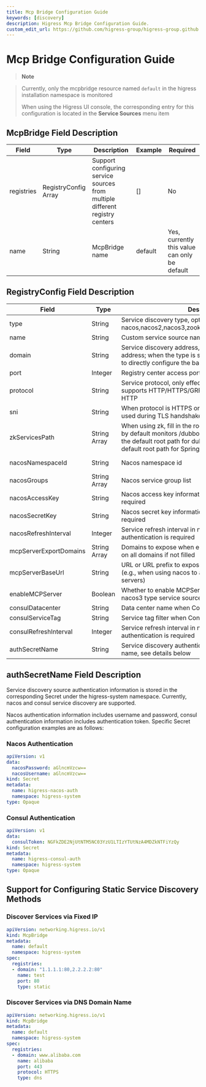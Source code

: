 ```yaml
---
title: Mcp Bridge Configuration Guide
keywords: [discovery]
description: Higress Mcp Bridge Configuration Guide.
custom_edit_url: https://github.com/higress-group/higress-group.github.io/blob/main/src/content/docs/latest/en/user/mcp-bridge.md
---
```


# Mcp Bridge Configuration Guide

> **Note**

> Currently, only the mcpbridge resource named `default` in the higress installation namespace is monitored
>
> When using the Higress UI console, the corresponding entry for this configuration is located in the **Service Sources** menu item


## McpBridge Field Description
| Field      | Type | Description                | Example   | Required              |
|------------| --- |----------------------------|-----------|----------------------|
| registries | RegistryConfig Array | Support configuring service sources from multiple different registry centers | []        | No                   |
| name       | String | McpBridge name             | default   | Yes, currently this value can only be default |

## RegistryConfig Field Description
| Field                 | Type | Description                                           | Example Value                           | Required |
|-----------------------| --- |-------------------------------------------------------|----------------------------------------| --- |
| type                  | String | Service discovery type, options: nacos,nacos2,nacos3,zookeeper,consul,eureka,static,dns | nacos2                               | Yes |
| name                  | String | Custom service source name                           | my-nacos                             | Yes |
| domain                | String | Service discovery address, generally the registry center address; when the type is static or dns, this field is used to directly configure the backend address | 192.168.1.2                          | Yes |
| port                  | Integer | Registry center access port                          | 8848                                 | Yes |
| protocol              | String | Service protocol, only effective for static/dns types, supports HTTP/HTTPS/GRPC/GRPCS, default value is HTTP | HTTPS                                | No |
| sni                   | String | When protocol is HTTPS or GRPCS, used to set the SNI used during TLS handshake | www.example.com                      | No |
| zkServicesPath        | String Array | When using zk, fill in the root path of service registration, by default monitors /dubbo and /services, the former is the default root path for dubbo services, the latter is the default root path for SpringCloud services | ["/service-provider"]                | No |
| nacosNamespaceId      | String | Nacos namespace id                                   | d8ac64f3-xxxx-xxxx-xxxx-47a814ecf358 | No |
| nacosGroups           | String Array | Nacos service group list                            | ["DEFAULT_GROUP"]                    | No |
| nacosAccessKey        | String | Nacos access key information when authentication is required | xxxx                                 | No |
| nacosSecretKey        | String | Nacos secret key information when authentication is required | xxxx | No |
| nacosRefreshInterval  | Integer | Service refresh interval in nanoseconds when Nacos authentication is required | 30000000000 (30 seconds)              | No |
| mcpServerExportDomains| String Array | Domains to expose when enabling mcp server, exposes on all domains if not filled | ["example.com","a.test.com"]         | No |
| mcpServerBaseUrl      | String | URL or URL prefix to expose when enabling mcp server (e.g., when using nacos to aggregate multiple mcp servers) | /mcp-server                         | No |
| enableMCPServer       | Boolean | Whether to enable MCPServer (currently only supports nacos3 type service sources) | true                                | No |
| consulDatacenter      | String | Data center name when Consul authentication is required | dc1                                  | No |
| consulServiceTag      | String | Service tag filter when Consul authentication is required | higress                              | No |
| consulRefreshInterval | Integer | Service refresh interval in nanoseconds when Consul authentication is required | 30000000000 (30 seconds)              | No |
| authSecretName        | String | Service discovery authentication information Secret name, see details below | higress-nacos-auth                   | No |

## authSecretName Field Description

Service discovery source authentication information is stored in the corresponding Secret under the higress-system namespace. Currently, nacos and consul service discovery are supported.

Nacos authentication information includes username and password, consul authentication information includes authentication token. Specific Secret configuration examples are as follows:

### Nacos Authentication

```yaml
apiVersion: v1
data:
  nacosPassword: aGlncmVzcw==
  nacosUsername: aGlncmVzcw==
kind: Secret
metadata:
  name: higress-nacos-auth
  namespace: higress-system
type: Opaque
```

### Consul Authentication 

```yaml
apiVersion: v1
data:
  consulToken: NGFkZDE2NjUtNTM5NC03YzU1LTIzYTUtNzA4MDZkNTFiYzQy
kind: Secret
metadata:
  name: higress-consul-auth
  namespace: higress-system
type: Opaque
```


## Support for Configuring Static Service Discovery Methods

### Discover Services via Fixed IP

```yaml
apiVersion: networking.higress.io/v1
kind: McpBridge
metadata:
  name: default
  namespace: higress-system
spec:
  registries:
  - domain: "1.1.1.1:80,2.2.2.2:80"
    name: test
    port: 80
    type: static
```

### Discover Services via DNS Domain Name

```yaml
apiVersion: networking.higress.io/v1
kind: McpBridge
metadata:
  name: default
  namespace: higress-system
spec:
  registries:
  - domain: www.alibaba.com
    name: alibaba
    port: 443
    protocol: HTTPS
    type: dns
```